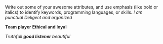 Write out some of your awesome attributes, and use emphasis (like bold or italics) to identify keywords, programming languages, or skills. 
*I am punctual*
_Deligent and organized_

**Team player**
__Ethical and loyal__

_Truthfull **good listener** beautiful_
